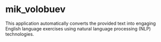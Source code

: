 # mik_volobuev

This application automatically converts the provided text into engaging English language exercises using natural language processing (NLP) technologies.
